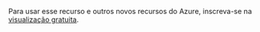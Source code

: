 Para usar esse recurso e outros novos recursos do Azure, inscreva-se na [visualização gratuita][visualização gratuita].

  [visualização gratuita]: https://account.windowsazure.com/PreviewFeatures
